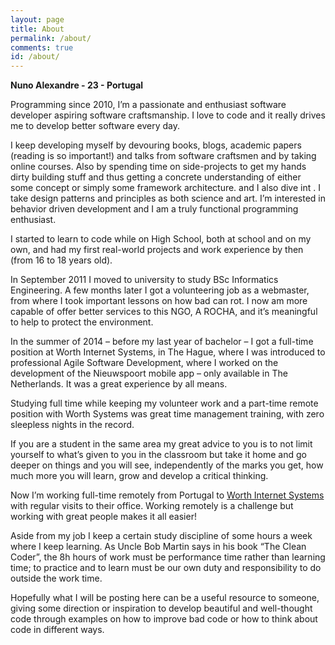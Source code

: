 ```yaml
---
layout: page
title: About
permalink: /about/
comments: true
id: /about/
---
```



**Nuno Alexandre - 23 - Portugal**

Programming since 2010, I’m a passionate and enthusiast software developer aspiring software craftsmanship. I love to code and it really drives me to develop better software every day. 

I keep developing myself by devouring books, blogs, academic papers (reading is so important!) and talks from software craftsmen and by taking online courses. Also by spending time on side-projects to get my hands dirty building stuff and thus getting a concrete understanding of either some concept or simply some framework architecture. and I also dive int . I take design patterns and principles as both science and art. I’m interested in behavior driven development and I am a truly functional programming enthusiast.

I started to learn to code while on High School, both at school and on my own, and had my first real-world projects and work experience by then (from 16 to 18 years old).

In September 2011 I moved to university to study BSc Informatics Engineering. A few months later I got a volunteering job as a webmaster, from where I took important lessons on how bad can rot. I now am more capable of offer better services to this NGO, A ROCHA, and it’s meaningful to help to protect the environment.

In the summer of 2014 – before my last year of bachelor – I got a full-time position at Worth Internet Systems, in The Hague, where I was introduced to professional Agile Software Development, where I worked on the development of the Nieuwspoort mobile app – only available in The Netherlands. It was a great experience by all means.

Studying full time while keeping my volunteer work and a part-time remote position with Worth Systems was great time management training, with zero sleepless nights in the record.  
 
If you are a student in the same area my great advice to you is to not limit yourself to what’s given to you in the classroom but take it home and go deeper on things and you will see, independently of the marks you get, how much more you will learn, grow and develop a critical thinking.

Now I’m working full-time remotely from Portugal to [Worth Internet Systems](http://worth.systems) with regular visits to their office. Working remotely is a challenge but working with great people makes it all easier!

Aside from my job I keep a certain study discipline of some hours a week where I keep learning.
As Uncle Bob Martin says in his book “The Clean Coder”, the 8h hours of work must be performance time rather than learning time; to practice and to learn must be our own duty and responsibility to do outside the work time.

Hopefully what I will be posting here can be a useful resource to someone, giving some direction or inspiration to develop beautiful and well-thought code through examples on how to improve bad code or how to think about code in different ways.